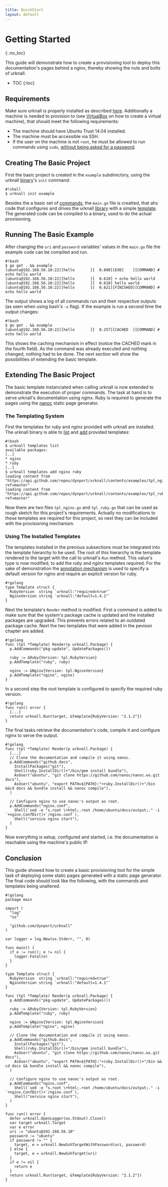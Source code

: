 ```yaml
---
title: QuickStart
layout: default
---
```


# Getting Started
{:.no_toc}

This guide will demonstrate how to create a provisioning tool to deploy this
documentation's pages behind a nginx, thereby showing the nuts and bolts of
urknall.

* TOC
{:toc}


## Requirements

Make sure urknall is properly installed as described [here](../installation/).
Additionally a machine is needed to provision to (see
[VirtualBox](https://www.virtualbox.org) on how to create a virtual machine),
that should meet the following requirements:

* The machine should have Ubuntu Trust 14.04 installed.
* The machine must be accessible via SSH.
* If the user on the machine is not `root`, he must be allowed to run commands
  using `sudo`, [without being asked for a password](../library/#sudo_without_password).


## Creating The Basic Project

First the basic project is created in the `example` subdirectory, using the
urknall [binary](../binary/)'s `init` command:

	#!shell
	$ urknall init example

Besides the a basic set of [commands](../glossary/#Command), the `main.go` file
is creatted, that ahs code that configures and drives the urknall
[library](../library) with a simple [template](../glossary/#Template). The
generated code can be compiled to a binary, used to do the actual provisioning.


## Running The Basic Example

After changing the `uri` and `password` variables' values in the `main.go` file
the example code can be compiled and run.

	#!bash
	$ go get . && example
	[ubuntu@192.168.56.10:22][hello       ][  0.600][EXEC    ][COMMAND] # echo hello world
	[ubuntu@192.168.56.10:22][hello       ][  0.610] + echo hello world
	[ubuntu@192.168.56.10:22][hello       ][  0.610] hello world
	[ubuntu@192.168.56.10:22][hello       ][  0.621][FINISHED][COMMAND] # echo hello world

The output shows a log of all commands run and their respective outputs (as
seen when using bash's `-x` flag). If the example is run a second time the
output changes:

	#!bash
	$ go get . && example
	[ubuntu@192.168.56.10:22][hello       ][  0.257][CACHED  ][COMMAND] # echo hello world

This shows the caching mechanism in effect (notice the _CACHED_ mark in the
fourth field). As the command was already executed and nothing changed, nothing
had to be done. The next section will show the possibilities of extending the
basic template.


## Extending The Basic Project

The basic template instanciated when calling urknall is now extended to
demonstrate the execution of proper commands. The task at hand is to serve
urknall's documentation using nginx. Ruby is required to generate the pages
using the [nanoc](http://nanoc.ws) static page generator.


### The Templating System

First the templates for _ruby_ and _nginx_ provided with urknall are installed.
The urknall binary is able to [list](../binary/#template_management) and
[add](../binary/#template_management) provided templates:

	#!bash
	$ urknall templates list
	available packages:
	[..]
	* nginx
	* ruby
	[..]
	$ urknall templates add nginx ruby
	loading content from "https://api.github.com/repos/dynport/urknall/contents/examples/tpl_nginx.go?ref=master"
	loading content from "https://api.github.com/repos/dynport/urknall/contents/examples/tpl_ruby.go?ref=master"

Now there are two files `tpl_nginx.go` and `tpl_ruby.go` that can be used as
rough sketch for this project's requirements. Actually no modifications to
these templates are required for this project, so next they can be included
with the provisioning mechanism.


### Using The Installed Templates

The templates installed in the previous subsections must be integrated into the
template hierarchy to be used. The root of this hierarchy is the template
rendered to the target with the call to urknall's `Run` method. This value's
type is now modified, to add the _ruby_ and _nginx_ templates required. For
the sake of demonstration the [annotation mechanism](../library/#annotations)
is used to specify a default version for nginx and require an explicit version
for ruby.

	#!golang
	type Template struct {
	  RubyVersion  string `urknall:"required=true"`
	  NginxVersion string `urknall:"default=1.4.1"`
	}

Next the template's `Render` method is modified. First a command is added to
make sure that the system's package cache is updated and the installed packages
are upgraded. This prevents errors related to an outdated package cache. Next
the two templates that were added in the peviosn chapter are added.

	#!golang
	func (tpl *Template) Render(p urknall.Package) {
	  p.AddCommands("pkg-update", UpdatePackages())

	  ruby := &Ruby{Version: tpl.RubyVersion}
	  p.AddTemplate("ruby", ruby)

	  nginx := &Nginx{Version: tpl.NginxVersion}
	  p.AddTemplate("nginx", nginx)
	}

In a second step the root template is configured to specify the required ruby
version.

	#!golang
	func run() error {
	  [...]
	  return urknall.Run(target, &Template{RubyVersion: "2.1.2"})
	}

The final tasks retrieve the documentation's code, compile it and configure
nginx to serve the output.

	#!golang
	func (tpl *Template) Render(p urknall.Package) {
	  [...]
	  // Clone the documentation and compile it using nanoc.
	  p.AddCommands("github.docs",
		InstallPackages("git"),
		Shell(ruby.InstallDir()+"/bin/gem install bundle"),
		AsUser("ubuntu", "git clone https://github.com/nanoc/nanoc.ws.git docs"),
		AsUser("ubuntu", "export PATH=${PATH}:"+ruby.InstallDir()+"/bin &&cd docs && bundle install && nanoc compile"),
	  )
	
	  // Configure nginx to use nanoc's output as root.
	  p.AddCommands("nginx.conf",
		Shell(`sed -e "s.root \+html;.root /home/ubuntu/docs/output;." -i `+nginx.ConfDir()+`/nginx.conf`),
		Shell("service nginx start"),
	  )
	}

Now everything is setup, configured and started, i.e. the documentation is
reachable using the machine's public IP.


## Conclusion

This guide showed how to create a basic provisioning tool for the simple task
of deploying some static pages generated with a static page generator. The
final code should look like the following, with the commands and templates
being unaltered.

	#!golang
	package main

	import (
	  "log"
	  "os"

	  "github.com/dynport/urknall"
	)

	var logger = log.New(os.Stderr, "", 0)

	func main() {
	  if e := run(); e != nil {
	    logger.Fatal(e)
	  }
	}

	type Template struct {
	  RubyVersion  string `urknall:"required=true"`
	  NginxVersion string `urknall:"default=1.4.1"`
	}

	func (tpl *Template) Render(p urknall.Package) {
	  p.AddCommands("pkg-update", UpdatePackages())

	  ruby := &Ruby{Version: tpl.RubyVersion}
	  p.AddTemplate("ruby", ruby)

	  nginx := &Nginx{Version: tpl.NginxVersion}
	  p.AddTemplate("nginx", nginx)

	  // Clone the documentation and compile it using nanoc.
	  p.AddCommands("github.docs",
		InstallPackages("git"),
		Shell(ruby.InstallDir()+"/bin/gem install bundle"),
		AsUser("ubuntu", "git clone https://github.com/nanoc/nanoc.ws.git docs"),
		AsUser("ubuntu", "export PATH=${PATH}:"+ruby.InstallDir()+"/bin && cd docs && bundle install && nanoc compile"),
	  )

	  // Configure nginx to use nanoc's output as root.
	  p.AddCommands("nginx.conf",
		Shell(`sed -e "s.root \+html;.root /home/ubuntu/docs/output;." -i `+nginx.ConfDir()+`/nginx.conf`),
		Shell("service nginx start"),
	  )
	}

	func run() error {
	  defer urknall.OpenLogger(os.Stdout).Close()
	  var target urknall.Target
	  var e error
	  uri := "ubuntu@192.168.56.10"
	  password := "ubuntu"
	  if password != "" {
		target, e = urknall.NewSshTargetWithPassword(uri, password)
	  } else {
		target, e = urknall.NewSshTarget(uri)
	  }
	  if e != nil {
		return e
	  }
	  return urknall.Run(target, &Template{RubyVersion: "2.1.2"})
	}

